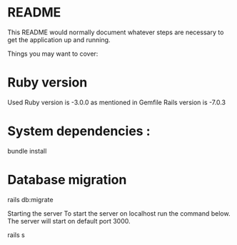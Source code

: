 # README

This README would normally document whatever steps are necessary to get the
application up and running.

Things you may want to cover:

# Ruby version

Used Ruby version is -3.0.0 as mentioned in Gemfile 
Rails version is -7.0.3

# System dependencies : 

 bundle install

# Database migration

 rails db:migrate

  Starting the server To start the server on localhost run the command below. The server will start on default port 3000.

 rails s 
